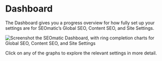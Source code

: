# Dashboard

The Dashboard gives you a progress overview for how fully set up your settings are for SEOmatic’s Global SEO, Content SEO, and Site Settings.

![Screenshot the SEOmatic Dashboard, with ring completion charts for Global SEO, Content SEO, and Site Settings](../resources/screenshots/seomatic-dashboard.png)

Click on any of the graphs to explore the relevant settings in more detail.
